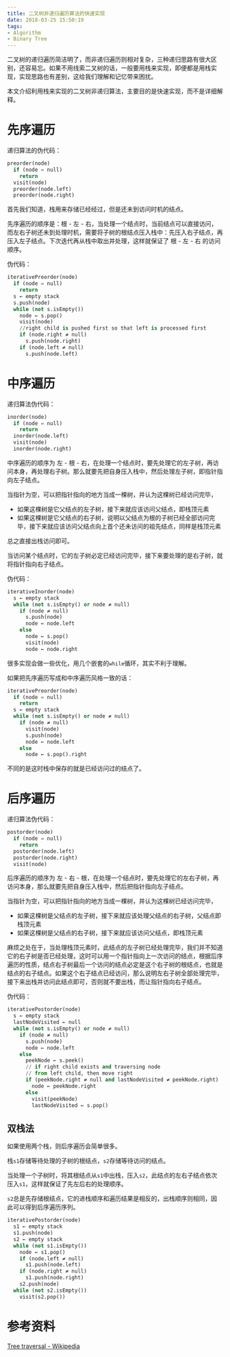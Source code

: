 ```yaml
---
title: 二叉树非递归遍历算法的快速实现
date: 2018-03-25 15:50:19
tags:
- Algorithm
- Binary Tree
---
```


二叉树的递归遍历简洁明了，而非递归遍历则相对复杂，三种递归思路有很大区别，还容易忘。如果不用线索二叉树的话，一般要用栈来实现，即便都是用栈实现，实现思路也有差别，这给我们理解和记忆带来困扰。

本文介绍利用栈来实现的二叉树非递归算法，主要目的是快速实现，而不是详细解释。

<!-- more -->

# 先序遍历

递归算法的伪代码：

```py
preorder(node)
  if (node = null)
    return
  visit(node)
  preorder(node.left)
  preorder(node.right)
```

首先我们知道，栈用来存储已经经过，但是还未到访问时机的结点。

先序遍历的顺序是：根 - 左 - 右，当处理一个结点时，当前结点可以直接访问，而左右子树还未到处理时机，需要将子树的根结点压入栈中：先压入右子结点，再压入左子结点。下次迭代再从栈中取出并处理，这样就保证了 根 - 左 - 右 的访问顺序。

伪代码：

```py
iterativePreorder(node)
  if (node = null)
    return
  s ← empty stack
  s.push(node)
  while (not s.isEmpty())
    node ← s.pop()
    visit(node)
    //right child is pushed first so that left is processed first
    if (node.right ≠ null)
      s.push(node.right)
    if (node.left ≠ null)
      s.push(node.left)
```

# 中序遍历

递归算法伪代码：

```py
inorder(node)
  if (node = null)
    return
  inorder(node.left)
  visit(node)
  inorder(node.right)
```

中序遍历的顺序为 左 - 根 - 右，在处理一个结点时，要先处理它的左子树，再访问本身，再处理右子树。那么就要先把自身压入栈中，然后处理左子树，即指针指向左子结点。

当指针为空，可以把指针指向的地方当成一棵树，并认为这棵树已经访问完毕，
- 如果这棵树是它父结点的左子树，接下来就应该访问父结点，即栈顶元素
- 如果这棵树是它父结点的右子树，说明以父结点为根的子树已经全部访问完毕，接下来就应该访问父结点向上首个还未访问的祖先结点，同样是栈顶元素

总之直接出栈访问即可。

当访问某个结点时，它的左子树必定已经访问完毕，接下来要处理的是右子树，就将指针指向右子结点。

伪代码：

```py
iterativeInorder(node)
  s ← empty stack
  while (not s.isEmpty() or node ≠ null)
    if (node ≠ null)
      s.push(node)
      node ← node.left
    else
      node ← s.pop()
      visit(node)
      node ← node.right
```

很多实现会做一些优化，用几个嵌套的`while`循环，其实不利于理解。

如果把先序遍历写成和中序遍历风格一致的话：

```py
iterativePreorder(node)
  if (node = null)
    return
  s ← empty stack
  while (not s.isEmpty() or node ≠ null)
    if (node ≠ null)
      visit(node)
      s.push(node)
      node ← node.left
    else
      node ← s.pop().right
```

不同的是这时栈中保存的就是已经访问过的结点了。

# 后序遍历

递归算法伪代码：

```py
postorder(node)
  if (node = null)
    return
  postorder(node.left)
  postorder(node.right)
  visit(node)
```

后序遍历的顺序为 左 - 右 - 根，在处理一个结点时，要先处理它的左右子树，再访问本身，那么就要先把自身压入栈中，然后把指针指向左子结点。

当指针为空，可以把指针指向的地方当成一棵树，并认为这棵树已经访问完毕，
- 如果这棵树是父结点的左子树，接下来就应该处理父结点的右子树，父结点即栈顶元素
- 如果这棵树是父结点的右子树，接下来就应该访问父结点，即栈顶元素

麻烦之处在于，当处理栈顶元素时，此结点的左子树已经处理完毕，我们并不知道它的右子树是否已经处理，这时可以用一个指针指向上一次访问的结点，根据后序遍历的性质，结点右子树最后一个访问的结点必定是这个右子树的根结点，也就是结点的右子结点。如果这个右子结点已经访问，那么说明左右子树全部处理完毕，接下来出栈并访问此结点即可，否则就不要出栈，而让指针指向右子结点。

伪代码：

```py
iterativePostorder(node)
  s ← empty stack
  lastNodeVisited ← null
  while (not s.isEmpty() or node ≠ null)
    if (node ≠ null)
      s.push(node)
      node ← node.left
    else
      peekNode ← s.peek()
      // if right child exists and traversing node
      // from left child, then move right
      if (peekNode.right ≠ null and lastNodeVisited ≠ peekNode.right)
        node ← peekNode.right
      else
        visit(peekNode)
        lastNodeVisited ← s.pop()
```

## 双栈法

如果使用两个栈，则后序遍历会简单很多。

栈`s1`存储等待处理的子树的根结点，`s2`存储等待访问的结点。

当处理一个子树时，将其根结点从`s1`中出栈，压入`s2`，此结点的左右子结点依次压入`s1`，这样就保证了先左后右的处理顺序。

`s2`总是先存储根结点，它的进栈顺序和遍历结果是相反的，出栈顺序则相同，因此可以得到后序遍历序列。

```py
iterativePostorder(node)
  s1 ← empty stack
  s1.push(node)
  s2 ← empty stack
  while (not s1.isEmpty())
    node ← s1.pop()
    if (node.left ≠ null)
      s1.push(node.left)
    if (node.right ≠ null)
      s1.push(node.right)
    s2.push(node)
  while (not s2.isEmpty())
    visit(s2.pop())
```

# 参考资料

[Tree traversal - Wikipedia](https://en.wikipedia.org/wiki/Tree_traversal)
